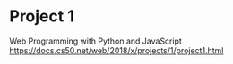 # Project 1

Web Programming with Python and JavaScript
https://docs.cs50.net/web/2018/x/projects/1/project1.html
